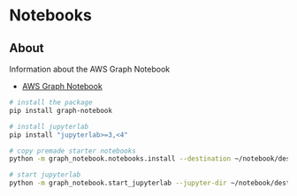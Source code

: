 # Notebooks

## About

Information about the AWS Graph Notebook

* [AWS Graph Notebook](https://github.com/aws/graph-notebook)

```bash
# install the package
pip install graph-notebook

# install jupyterlab
pip install "jupyterlab>=3,<4"

# copy premade starter notebooks
python -m graph_notebook.notebooks.install --destination ~/notebook/destination/dir

# start jupyterlab
python -m graph_notebook.start_jupyterlab --jupyter-dir ~/notebook/destination/dir

```
